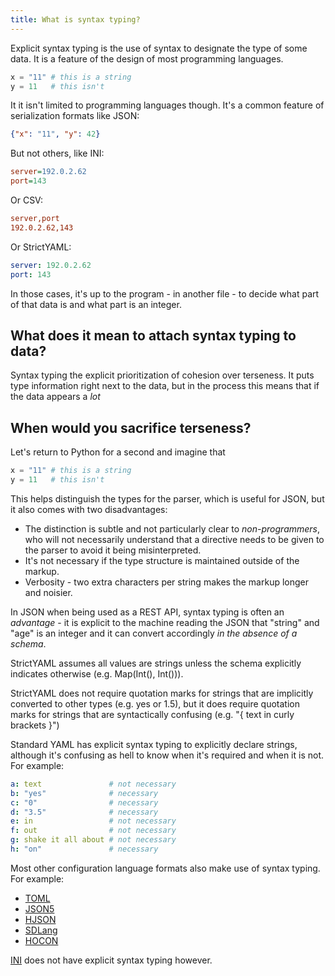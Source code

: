 ```yaml
---
title: What is syntax typing?
---
```


Explicit syntax typing is the use of syntax to designate the type of some data.
It is a feature of the design of most programming languages.

```python
x = "11" # this is a string
y = 11   # this isn't
```

It it isn't limited to programming languages though. It's a common feature of
serialization formats like JSON:

```json
{"x": "11", "y": 42}
```

But not others, like INI:

```ini
server=192.0.2.62
port=143
```

Or CSV:

```ini
server,port
192.0.2.62,143
```

Or StrictYAML:

```yaml
server: 192.0.2.62
port: 143
```

In those cases, it's up to the program - in another file - to decide what part
of that data is and what part is an integer.


## What does it mean to attach syntax typing to data?

Syntax typing the explicit prioritization of cohesion over terseness. It
puts type information right next to the data, but in the process this
means that if the data appears a *lot*


## When would you sacrifice terseness?

Let's return to Python for a second and imagine that

```python
x = "11" # this is a string
y = 11   # this isn't
```

This helps distinguish the types for the parser, which is useful for JSON, but it also comes with two disadvantages:

- The distinction is subtle and not particularly clear to *non-programmers*, who will not necessarily understand that a directive needs to be given to the parser to avoid it being misinterpreted.
- It's not necessary if the type structure is maintained outside of the markup.
- Verbosity - two extra characters per string makes the markup longer and noisier.

In JSON when being used as a REST API, syntax typing is often an *advantage* - it is explicit to the machine reading the JSON that "string" and "age" is an integer and it can convert accordingly *in the absence of a schema*.

StrictYAML assumes all values are strings unless the schema explicitly indicates otherwise (e.g. Map(Int(), Int())).

StrictYAML does not require quotation marks for strings that are implicitly converted to other types (e.g. yes or 1.5), but it does require quotation marks for strings that are syntactically confusing (e.g. "{ text in curly brackets }")

Standard YAML has explicit syntax typing to explicitly declare strings, although it's confusing as hell to know when it's required and when it is not. For example:

```yaml
a: text               # not necessary
b: "yes"              # necessary
c: "0"                # necessary
d: "3.5"              # necessary
e: in                 # not necessary
f: out                # not necessary
g: shake it all about # not necessary
h: "on"               # necessary
```

Most other configuration language formats also make use of syntax typing. For example:

- [TOML](../../why-not/toml)
- [JSON5](../../why-not/json5)
- [HJSON](../../why-not/hjson)
- [SDLang](../../why-not/sdlang)
- [HOCON](../../why-not/hocon)

[INI](../../why-not/ini) does not have explicit syntax typing however.
